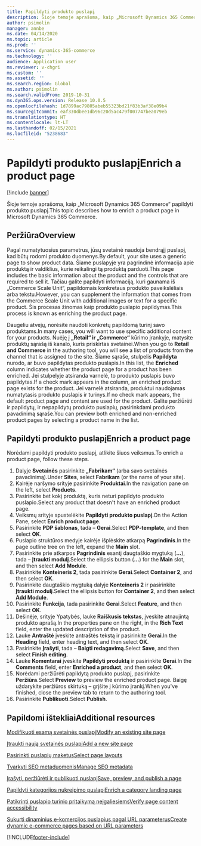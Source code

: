 ```yaml
---
title: Papildyti produkto puslapį
description: Šioje temoje aprašoma, kaip „Microsoft Dynamics 365 Commerce“ papildyti produkto puslapį.
author: psimolin
manager: annbe
ms.date: 04/14/2020
ms.topic: article
ms.prod: ''
ms.service: dynamics-365-commerce
ms.technology: ''
audience: Application user
ms.reviewer: v-chgri
ms.custom: ''
ms.assetid: ''
ms.search.region: Global
ms.author: psimolin
ms.search.validFrom: 2019-10-31
ms.dyn365.ops.version: Release 10.0.5
ms.openlocfilehash: 1d7899ac79805abeb55323bd21f83b3af38e09b4
ms.sourcegitcommit: eaf330dbee1db96c20d5ac479f007747bea079eb
ms.translationtype: HT
ms.contentlocale: lt-LT
ms.lasthandoff: 02/15/2021
ms.locfileid: "5238683"
---
```

# <a name="enrich-a-product-page"></a><span data-ttu-id="b7853-103">Papildyti produkto puslapį</span><span class="sxs-lookup"><span data-stu-id="b7853-103">Enrich a product page</span></span>


[!include [banner](includes/banner.md)]

<span data-ttu-id="b7853-104">Šioje temoje aprašoma, kaip „Microsoft Dynamics 365 Commerce“ papildyti produkto puslapį.</span><span class="sxs-lookup"><span data-stu-id="b7853-104">This topic describes how to enrich a product page in Microsoft Dynamics 365 Commerce.</span></span>

## <a name="overview"></a><span data-ttu-id="b7853-105">Peržiūra</span><span class="sxs-lookup"><span data-stu-id="b7853-105">Overview</span></span>

<span data-ttu-id="b7853-106">Pagal numatytuosius parametrus, jūsų svetainė naudoja bendrąjį puslapį, kad būtų rodomi produkto duomenys.</span><span class="sxs-lookup"><span data-stu-id="b7853-106">By default, your site uses a generic page to show product data.</span></span> <span data-ttu-id="b7853-107">Šiame puslapyje yra pagrindinė informacija apie produktą ir valdiklius, kurie reikalingi tą produktą parduoti.</span><span class="sxs-lookup"><span data-stu-id="b7853-107">This page includes the basic information about the product and the controls that are required to sell it.</span></span> <span data-ttu-id="b7853-108">Tačiau galite papildyti informaciją, kuri gaunama iš „Commerce Scale Unit“, papildomais konkretaus produkto paveikslėliais arba tekstu.</span><span class="sxs-lookup"><span data-stu-id="b7853-108">However, you can supplement the information that comes from the Commerce Scale Unit with additional images or text for a specific product.</span></span> <span data-ttu-id="b7853-109">Šis procesas žinomas kaip produkto puslapio papildymas.</span><span class="sxs-lookup"><span data-stu-id="b7853-109">This process is known as enriching the product page.</span></span>

<span data-ttu-id="b7853-110">Daugeliu atvejų, norėsite naudoti konkretų papildomą turinį savo produktams.</span><span class="sxs-lookup"><span data-stu-id="b7853-110">In many cases, you will want to use specific additional content for your products.</span></span> <span data-ttu-id="b7853-111">Nuėję į **„Retail“ ir „Commerce“** kūrimo įrankyje, matysite produktų sąrašą iš kanalo, kuris priskirtas svetainei.</span><span class="sxs-lookup"><span data-stu-id="b7853-111">When you go to **Retail and Commerce** in the authoring tool, you will see a list of products from the channel that is assigned to the site.</span></span> <span data-ttu-id="b7853-112">Šiame sąraše, stulpelis **Papildyta** nurodo, ar buvo papildytas produkto puslapis.</span><span class="sxs-lookup"><span data-stu-id="b7853-112">In this list, the **Enriched** column indicates whether the product page for a product has been enriched.</span></span> <span data-ttu-id="b7853-113">Jei stulpelyje atsiranda varnelė, to produkto puslapis buvo papildytas.</span><span class="sxs-lookup"><span data-stu-id="b7853-113">If a check mark appears in the column, an enriched product page exists for the product.</span></span> <span data-ttu-id="b7853-114">Jei varnelė atsiranda, produktui naudojamas numatytasis produkto puslapis ir turinys.</span><span class="sxs-lookup"><span data-stu-id="b7853-114">If no check mark appears, the default product page and content are used for the product.</span></span> <span data-ttu-id="b7853-115">Galite peržiūrėti ir papildytų, ir nepapildytų produkto puslapių, pasirinkdami produkto pavadinimą sąraše.</span><span class="sxs-lookup"><span data-stu-id="b7853-115">You can preview both enriched and non-enriched product pages by selecting a product name in the list.</span></span>

## <a name="enrich-a-product-page"></a><span data-ttu-id="b7853-116">Papildyti produkto puslapį</span><span class="sxs-lookup"><span data-stu-id="b7853-116">Enrich a product page</span></span>

<span data-ttu-id="b7853-117">Norėdami papildyti produkto puslapį, atlikite šiuos veiksmus.</span><span class="sxs-lookup"><span data-stu-id="b7853-117">To enrich a product page, follow these steps.</span></span>

1. <span data-ttu-id="b7853-118">Dalyje **Svetainės** pasirinkite **„Fabrikam“** (arba savo svetainės pavadinimą).</span><span class="sxs-lookup"><span data-stu-id="b7853-118">Under **Sites**, select **Fabrikam** (or the name of your site).</span></span>
1. <span data-ttu-id="b7853-119">Kairėje naršymo srityje pasirinkite **Produktai**.</span><span class="sxs-lookup"><span data-stu-id="b7853-119">In the navigation pane on the left, select **Products**.</span></span>
1. <span data-ttu-id="b7853-120">Pasirinkite bet kokį produktą, kuris neturi papildyto produkto puslapio.</span><span class="sxs-lookup"><span data-stu-id="b7853-120">Select any product that doesn't have an enriched product page.</span></span>
1. <span data-ttu-id="b7853-121">Veiksmų srityje spustelėkite **Papildyti produkto puslapį**.</span><span class="sxs-lookup"><span data-stu-id="b7853-121">On the Action Pane, select **Enrich product page**.</span></span>
1. <span data-ttu-id="b7853-122">Pasirinkite **PDP šablonas**, tada – **Gerai**.</span><span class="sxs-lookup"><span data-stu-id="b7853-122">Select **PDP-template**, and then select **OK**.</span></span>
1. <span data-ttu-id="b7853-123">Puslapio struktūros medyje kairėje išplėskite atkarpą **Pagrindinis**.</span><span class="sxs-lookup"><span data-stu-id="b7853-123">In the page outline tree on the left, expand the **Main** slot.</span></span>
1. <span data-ttu-id="b7853-124">Pasirinkite prie atkarpos **Pagrindinis** esantį daugtaškio mygtuką (**...**), tada – **Įtraukti modulį**.</span><span class="sxs-lookup"><span data-stu-id="b7853-124">Select the ellipsis button (**...**) for the **Main** slot, and then select **Add Module**.</span></span>
1. <span data-ttu-id="b7853-125">Pasirinkite **Konteineris 2**, tada pasirinkite **Gerai**.</span><span class="sxs-lookup"><span data-stu-id="b7853-125">Select **Container 2**, and then select **OK**.</span></span>
1. <span data-ttu-id="b7853-126">Pasirinkite daugtaškio mygtuką dalyje **Konteineris 2** ir pasirinkite **Įtraukti modulį**.</span><span class="sxs-lookup"><span data-stu-id="b7853-126">Select the ellipsis button for **Container 2**, and then select **Add Module**.</span></span>
1. <span data-ttu-id="b7853-127">Pasirinkite **Funkcija**, tada pasirinkite **Gerai**.</span><span class="sxs-lookup"><span data-stu-id="b7853-127">Select **Feature**, and then select **OK**.</span></span>
1. <span data-ttu-id="b7853-128">Dešinėje, srityje Ypatybės, lauke **Raiškusis tekstas**, įveskite atnaujintą produkto aprašą.</span><span class="sxs-lookup"><span data-stu-id="b7853-128">In the properties pane on the right, in the **Rich Text** field, enter the updated description of the product.</span></span>
1. <span data-ttu-id="b7853-129">Lauke **Antraštė** įveskite antraštės tekstą ir pasirinkite **Gerai**.</span><span class="sxs-lookup"><span data-stu-id="b7853-129">In the **Heading** field, enter heading text, and then select **OK**.</span></span>
1. <span data-ttu-id="b7853-130">Pasirinkite **Įrašyti**, tada – **Baigti redagavimą**.</span><span class="sxs-lookup"><span data-stu-id="b7853-130">Select **Save**, and then select **Finish editing**.</span></span>
1. <span data-ttu-id="b7853-131">Lauke **Komentarai** įveskite **Papildyti produktą** ir pasirinkite **Gerai**.</span><span class="sxs-lookup"><span data-stu-id="b7853-131">In the **Comments** field, enter **Enriched a product**, and then select **OK**.</span></span>
1. <span data-ttu-id="b7853-132">Norėdami peržiūrėti papildytą produkto puslapį, pasirinkite **Peržiūra**.</span><span class="sxs-lookup"><span data-stu-id="b7853-132">Select **Preview** to preview the enriched product page.</span></span> <span data-ttu-id="b7853-133">Baigę uždarykite peržiūros skirtuką – grįšite į kūrimo įrankį.</span><span class="sxs-lookup"><span data-stu-id="b7853-133">When you've finished, close the preview tab to return to the authoring tool.</span></span>
1. <span data-ttu-id="b7853-134">Pasirinkite **Publikuoti**.</span><span class="sxs-lookup"><span data-stu-id="b7853-134">Select **Publish**.</span></span>

## <a name="additional-resources"></a><span data-ttu-id="b7853-135">Papildomi ištekliai</span><span class="sxs-lookup"><span data-stu-id="b7853-135">Additional resources</span></span>

[<span data-ttu-id="b7853-136">Modifikuoti esamą svetainės puslapį</span><span class="sxs-lookup"><span data-stu-id="b7853-136">Modify an existing site page</span></span>](modify-existing-page.md)

[<span data-ttu-id="b7853-137">Įtraukti naują svetainės puslapį</span><span class="sxs-lookup"><span data-stu-id="b7853-137">Add a new site page</span></span>](add-new-page.md)

[<span data-ttu-id="b7853-138">Pasirinkti puslapių maketus</span><span class="sxs-lookup"><span data-stu-id="b7853-138">Select page layouts</span></span>](select-page-layouts.md)

[<span data-ttu-id="b7853-139">Tvarkyti SEO metaduomenis</span><span class="sxs-lookup"><span data-stu-id="b7853-139">Manage SEO metadata</span></span>](manage-seo-metadata.md)

[<span data-ttu-id="b7853-140">Įrašyti, peržiūrėti ir publikuoti puslapį</span><span class="sxs-lookup"><span data-stu-id="b7853-140">Save, preview, and publish a page</span></span>](save-preview-publish-page.md)

[<span data-ttu-id="b7853-141">Papildyti kategorijos nukreipimo puslapį</span><span class="sxs-lookup"><span data-stu-id="b7853-141">Enrich a category landing page</span></span>](enrich-category-page.md)

[<span data-ttu-id="b7853-142">Patikrinti puslapio turinio pritaikymą neįgaliesiems</span><span class="sxs-lookup"><span data-stu-id="b7853-142">Verify page content accessibility</span></span>](verify-accessibility.md)

[<span data-ttu-id="b7853-143">Sukurti dinaminius e-komercijos puslapius pagal URL parameterus</span><span class="sxs-lookup"><span data-stu-id="b7853-143">Create dynamic e-commerce pages based on URL parameters</span></span>](create-dynamic-pages.md)


[!INCLUDE[footer-include](../includes/footer-banner.md)]